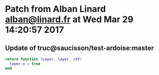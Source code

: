 # Patch from Alban Linard <alban@linard.fr> at Wed Mar 29 14:20:57 2017

## Update of truc@saucisson/test-ardoise:master

```lua
return function (Layer, layer, ref)
  layer.x = true
end
```


